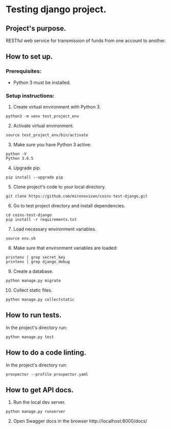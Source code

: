 # Testing django project.

## Project's purpose.
RESTful web service for transmission of funds from one account to another.

## How to set up.

### Prerequisites:
 - Python 3 must be installed.

### Setup instructions:
1. Create virtual environment with Python 3.
```
python3 -m venv test_project_env
```
2. Activate virtual environment.
```
source test_project_env/bin/activate
```
3. Make sure you have Python 3 active:
```
python -V
Python 3.6.5
```
4. Upgrade pip.
```
pip install --upgrade pip
```
5. Clone project's code to your local directory.
```
git clone https://github.com/mironovivan/coins-test-django.git
```
6. Go to test project directory and install dependencies.
```
cd coins-test-django
pip install -r requirements.txt
```
7. Load necessary environment variables.
```
source env.sh
```
8. Make sure that environment variables are loaded:
```
printenv | grep secret_key
printenv | grep django_debug
```
9. Create a database.
```
python manage.py migrate
```
10. Collect static files.
```
python manage.py collectstatic
```

## How to run tests.
In the project's directory run:
```
python manage.py test
```

## How to do a code linting.
In the project's directory run:
```
prospector --profile prospector.yaml
```

## How to get API docs.
1. Run the local dev server.
```
python manage.py runserver
```
2. Open Swagger docs in the browser http://localhost:8000/docs/
